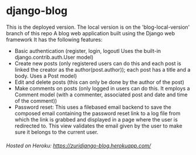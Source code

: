 # django-blog
This is the deployed version. The local version is on the 'blog-local-version' branch of this repo
A blog web application built using the Django web framework
It has the following features:
* Basic authentication (register, login, logoutl Uses the built-in django.contrib.auth.User model)
* Create new posts (only registered users can do this and each post is linked the creator as the author(post.author)); each post has a title and a body. Uses a Post model)
* Edit and delete posts (this can only be done by the author of the post)
* Make comments on posts (only logged in users can do this. It employs a Comment model (with a commenter, associated post and date and time of the comment))
* Password reset: This uses a filebased email backend to save the composed email containing the password reset link to a log file from which the link is grabbed and displayed in a page where the user is redirected to. This view validates the email given by the user to make sure it belongs to the current user.

###### Hosted on Heroku: https://zuridjango-blog.herokuapp.com/
